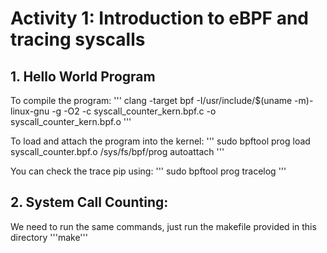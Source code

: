 # Activity 1: Introduction to eBPF and tracing syscalls

## 1. Hello World Program
To compile the program:
'''
clang -target bpf -I/usr/include/$(uname -m)-linux-gnu -g -O2 -c syscall_counter_kern.bpf.c -o syscall_counter_kern.bpf.o
'''

To load and attach the program into the kernel:
'''
sudo bpftool prog load syscall_counter.bpf.o /sys/fs/bpf/prog autoattach
'''

You can check the trace pip using:
'''
sudo bpftool prog tracelog
'''

## 2. System Call Counting:
We need to run the same commands, just run the makefile provided in this directory '''make'''
